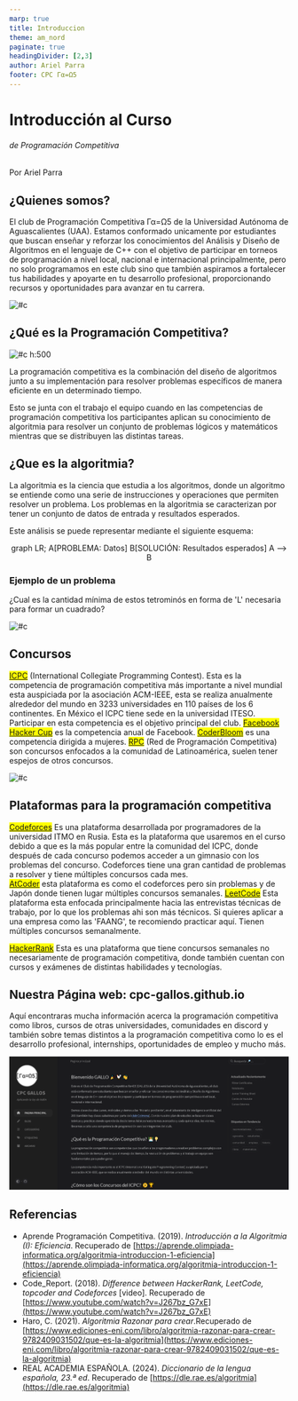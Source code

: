 ```yaml
---
marp: true
title: Introduccion
theme: am_nord
paginate: true
headingDivider: [2,3]
author: Ariel Parra
footer: CPC Γα=Ω5
---
```


<!-- _class: cover_e -->
<!-- _paginate: "" -->
<!-- _footer: ![](./img/GALLOS_black_rectangle_transparent.png) -->
<!-- _header: ![](./img/GALLOS_white_square_transparent.png) -->

# <!-- fit -->Introducción al Curso

###### de Programación Competitiva

Por Ariel Parra


## ¿Quienes somos?

<!-- _class: cols-2 -->

<div class=ldiv>
El club de Programación Competitiva Γα=Ω5 de la Universidad Autónoma de Aguascalientes (UAA). Estamos conformado unicamente por estudiantes que buscan enseñar y reforzar los conocimientos del Análisis y Diseño de Algoritmos en el lenguaje de C++ con el objetivo de participar en torneos de programación a nivel local, nacional e internacional principalmente, pero no solo programamos en este club sino que también aspiramos a fortalecer tus habilidades y apoyarte en tu desarrollo profesional, proporcionando recursos y oportunidades para avanzar en tu carrera. 
</div>

<div class=rimg>

![#c](https://img.freepik.com/vector-gratis/gallo-color_105738-383.jpg)
</div>

## ¿Qué es la Programación Competitiva?

<!-- _class: cols-2-64 -->

<div class=limg>

![#c h:500 ](https://playfulagency.com/wp-content/uploads/2022/01/Programacion-web.png)
</div>

<div class=rdiv>
La programación competitiva es la combinación del diseño de algoritmos junto a su implementación para resolver problemas específicos de manera eficiente en un determinado tiempo.

Esto se junta con el trabajo el equipo cuando en las competencias de programación competitiva los participantes aplican su conocimiento de algoritmia para resolver un conjunto de problemas lógicos y matemáticos mientras que se distribuyen las distintas tareas.

</div>

## ¿Que es la algoritmia?

<script type="module">
  import mermaid from 'https://cdn.jsdelivr.net/npm/mermaid@10/dist/mermaid.esm.min.mjs';
  mermaid.initialize({ startOnLoad: true });
</script>

La algoritmia es la ciencia que estudia a los algoritmos, donde un algoritmo se entiende como una serie de instrucciones y operaciones que permiten resolver un problema. Los problemas en la algoritmia se caracterizan por tener un conjunto de datos de entrada y resultados esperados.

Este análisis se puede representar mediante el siguiente esquema:

<div class="mermaid" style="text-align: center;">
graph LR;
    A[PROBLEMA: Datos]
    B[SOLUCIÓN: Resultados esperados]
    A --> B
</div>

### Ejemplo de un problema

¿Cual es la cantidad mínima de estos tetrominós en forma de 'L' necesaria para formar un cuadrado?  

![#c](https://data.chpic.su/stickers/t/TetrisTetrisTetrisTetris/TetrisTetrisTetrisTetris_010.webp)
 

## Concursos

<!-- _class: cols-2 -->

<div class=ldiv>

<mark>[ICPC](https://pda2024.icpcmexico.org/es)</mark> (International Collegiate Programming Contest). Esta es la competencia de programación competitiva más importante a nivel mundial esta auspiciada por la asociación ACM-IEEE, esta se realiza anualmente alrededor del mundo en 3233 universidades en 110 países de los 6 continentes. En México el ICPC tiene sede en la universidad ITESO. Participar en esta competencia es el objetivo principal del club. 
<mark>[Facebook Hacker Cup](https://www.facebook.com/codingcompetitions/hacker-cup)</mark> es la competencia anual de Facebook.
<mark>[CoderBloom](https://www.linkedin.com/company/coderbloom)</mark> es una competencia dirigida a mujeres.
<mark>[RPC](https://www.facebook.com/RedProgramacionCompetitiva/)</mark> (Red de Programación Competitiva) son concursos enfocados a la comunidad de Latinoamérica, suelen tener espejos de otros concursos.
</div>

<div class=rimg>

![#c](https://acm.iteso.mx/share/fase4_wf.jpg)
</div>

## Plataformas para la programación competitiva 

<mark> [Codeforces](https://codeforces.com/)</mark> Es una plataforma desarrollada por programadores de la universidad ITMO en Rusia. Esta es la plataforma que usaremos en el curso debido a que es la más popular entre la comunidad del ICPC, donde después de cada concurso podemos acceder a un gimnasio con los problemas del concurso. Codeforces tiene una gran cantidad de problemas a resolver y tiene múltiples concursos cada mes.  
<mark>[AtCoder](https://atcoder.jp/)</mark> esta plataforma es como el codeforces pero sin problemas y de Japón donde tienen lugar múltiples concursos semanales.
<mark>[LeetCode](https://leetcode.com/contest/)</mark> Esta plataforma esta enfocada principalmente hacia las entrevistas técnicas de trabajo, por lo que los problemas ahi son más técnicos. Si quieres aplicar a una empresa como las 'FAANG', te recomiendo practicar aquí. Tienen múltiples concursos semanalmente.
<!-- Facebook Apple Amazón Netflix  Google -->
<mark>[HackerRank](https://www.hackerrank.com/contests)</mark> Esta es una plataforma que tiene concursos semanales no necesariamente de programación competitiva, donde también cuentan con cursos y exámenes de distintas habilidades y tecnologías.

## Nuestra Página web: cpc-gallos.github.io

Aquí encontraras mucha información acerca la programación competitiva como libros, cursos de otras universidades, comunidades en discord y también sobre temas distintos a la programación competitiva como lo es el desarrollo profesional, internships, oportunidades de empleo y mucho más. 

![#c](./img/000-GALLOS_website.png)



## Referencias

- Aprende Programación Competitiva. (2019). *Introducción a la Algoritmia (I): Eficiencia*. Recuperado de [https://aprende.olimpiada-informatica.org/algoritmia-introduccion-1-eficiencia](https://aprende.olimpiada-informatica.org/algoritmia-introduccion-1-eficiencia)
- Code_Report. (2018). *Difference between HackerRank, LeetCode, topcoder and Codeforces* [video]. Recuperado de [https://www.youtube.com/watch?v=J267bz_G7xE](https://www.youtube.com/watch?v=J267bz_G7xE) 
- Haro, C. (2021). *Algoritmia Razonar para crear*.Recuperado de [https://www.ediciones-eni.com/libro/algoritmia-razonar-para-crear-9782409031502/que-es-la-algoritmia](https://www.ediciones-eni.com/libro/algoritmia-razonar-para-crear-9782409031502/que-es-la-algoritmia)
- REAL ACADEMIA ESPAÑOLA. (2024). *Diccionario de la lengua española, 23.ª ed*. Recuperado de [https://dle.rae.es/algoritmia](https://dle.rae.es/algoritmia) 
